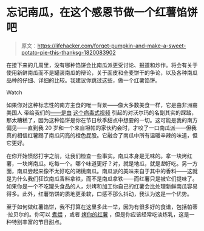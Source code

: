 # 忘记南瓜，在这个感恩节做一个红薯馅饼吧

> 原文：<https://lifehacker.com/forget-pumpkin-and-make-a-sweet-potato-pie-this-thanksg-1820083902>

在接下来的几周里，没有哪种馅饼会比南瓜派更受讨论、报道和炒作。将会有关于使用新鲜南瓜而不是罐装南瓜的辩论，关于面皮和全麦饼干的争论，以及各种南瓜品种的仔细、详细的比较。我建议你跳过这些，做一个红薯馅饼。

Watch

如果你对这种标志性的南方主食的唯一背景——像大多数美食一样，它是由非洲裔美国人 带给我们的[——是由](http://www.chicagotribune.com/news/opinion/commentary/ct-sweet-potato-pie-glanton-talk-20151124-story.html) [这个病毒式视频](https://www.youtube.com/watch?v=eQRwFn7WPk8) 引起的对沃尔玛的名副其实的踩踏，那太糟糕了，因为这种馅饼是你在节日秋季甜点中想要的一切。这可能是我的南方偏见——直到我 20 岁和一个来自坦帕的家伙约会时，才咬了一口南瓜派——但我真的相信红薯踢了南瓜闪亮的橙色屁股。它融合了南瓜中所有温暖辛辣的味道，但它更好。

在你开始愤怒打字之前，让我们检查一些事实。南瓜本身是无味的。拿一块烤红薯，一块烤南瓜。吃每一个。哪个味道更好？对，就是地瓜，就是*甜*好吃。另一方面，南瓜尝起来像不太好吃的胡桃南瓜。南瓜派的美味来自于其中的香料——这就是为什么我们狂饮南瓜香料拿铁，而不是南瓜拿铁——而红薯只是被它们提味了。如果你是一个不吃罐头食品的人，烘烤和加工你自己的红薯会比处理新鲜南瓜容易得多。此外，红薯馅饼的质地更柔软，口感不那么抖动，我认为这是一个优势。

至于如何做红薯馅饼，我不打算在这里多此一举，因为有很多好的食谱，包括帕蒂·拉贝尔的。你可以 [煮](http://allrecipes.com/recipe/12142/sweet-potato-pie-i/)[煨](http://www.seriouseats.com/recipes/2016/11/sweet-potato-pie-recipe.html) ，或者 [烤你的红薯](http://www.foodnetwork.com/recipes/calleys-sweet-potato-pie-recipe-2085595) ，但是你应该经常吃淡炼乳，这是一种特别丰富的节日甜点。